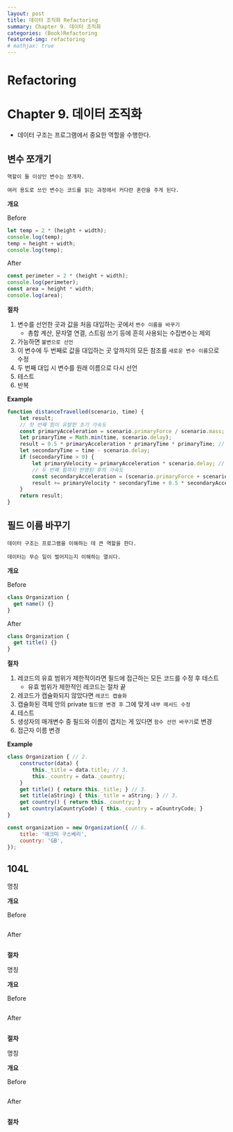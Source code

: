 ```yaml
---
layout: post
title: 데이터 조직화 Refactoring
summary: Chapter 9. 데이터 조직화
categories: (Book)Refactoring
featured-img: refactoring
# mathjax: true
---
```


# Refactoring

# Chapter 9. 데이터 조직화

- 데이터 구조는 프로그램에서 중요한 역할을 수행한다.

## 변수 쪼개기

`역할이 둘 이상인 변수는 쪼개자.`

`여러 용도로 쓰인 변수는 코드를 읽는 과정에서 커다란 혼란을 주게 된다.`

**개요**

Before

```javascript
let temp = 2 * (height + width);
console.log(temp);
temp = height + width;
console.log(temp);
```

After

```javascript
const perimeter = 2 * (height + width);
console.log(perimeter);
const area = height * width;
console.log(area);
```

**절차**

1. 변수를 선언한 곳과 값을 처음 대입하는 곳에서 `변수 이름을 바꾸기`
   - 총합 계산, 문자열 연결, 스트림 쓰기 등에 흔히 사용되는 수집변수는 제외
2. 가능하면 `불변으로 선언`
3. 이 변수에 두 번째로 값을 대입하는 곳 앞까지의 모든 참조를 `새로운 변수 이름`으로 수정
4. 두 번째 대입 시 변수를 원래 이름으로 다시 선언
5. 테스트
6. 반복

**Example**

```javascript
function distanceTravelled(scenario, time) {
    let result;
    // 첫 번째 힘이 유발한 초기 가속도
    const primaryAcceleration = scenario.primaryForce / scenario.mass; // 1, 2
    let primaryTime = Math.min(time, scenario.delay);
    result = 0.5 * primaryAcceleration * primaryTime * primaryTime; // 3
    let secondaryTime = time - scenario.delay;
    if (secondaryTime > 0) {
        let primaryVelocity = primaryAcceleration * scenario.delay; // 3
        // 두 번째 힘까지 반영된 후의 가속도
        const secondaryAcceleration = (scenario.primaryForce + scenario.secondaryForce) / scenario.mass; // 4 -> 6 (1, 2)
        result += primaryVelocity * secondaryTime + 0.5 * secondaryAcceleration * secondaryTime * secondaryTime; // 3
    }
    return result;
}
```

## 필드 이름 바꾸기

`데이터 구조는 프로그램을 이해하는 데 큰 역할을 한다.`

`데이터는 무슨 일이 벌어지는지 이해하는 열쇠다.`

**개요**

Before

```javascript
class Organization {
  get name() {}
}
```

After

```javascript
class Organization {
  get title() {}
}
```

**절차**

1. 레코드의 유효 범위가 제한적이라면 필드에 접근하는 모든 코드를 수정 후 테스트
   - 유효 범위가 제한적인 레코드는 절차 끝
2. 레코드가 캡슐화되지 않았다면 `레코드 캡슐화`
3. 캡슐화된 객체 안의 private `필드명 변경 후` 그에 맞게 `내부 메서드 수정`
4. 테스트
5. 생성자의 매개변수 중 필드와 이름이 겹치는 게 있다면 `함수 선언 바꾸기`로 변경
6. 접근자 이름 변경

**Example**

```javascript
class Organization { // 2.
    constructor(data) {
        this._title = data.title; // 3.
        this._country = data._country;
    }
    get title() { return this._title; } // 3.
    set title(aString) { this._title = aString; } // 3.
    get country() { return this._country; }
    set country(aCountryCode) { this._country = aCountryCode; }
}

const organization = new Organization({ // 6.
    title: '애크미 구스베리',
    country: 'GB',
});
```

## 104L

명칭

**개요**

Before

```javascript

```

After

```javascript

```

**절차**

명칭

**개요**

Before

```javascript

```

After

```javascript

```

**절차**

명칭

**개요**

Before

```javascript

```

After

```javascript

```

**절차**
